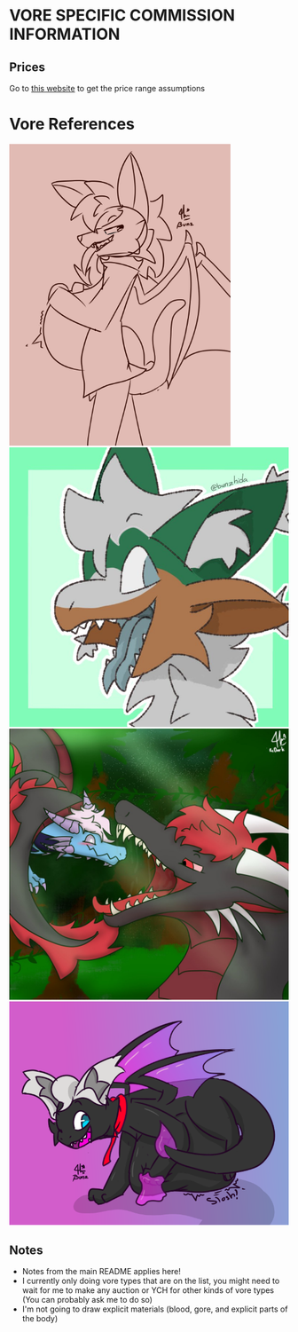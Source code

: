 # VORE SPECIFIC COMMISSION INFORMATION

## Prices
Go to [this website](https://bunzhida.vercel.app/commissions/order) to get the price range assumptions

# Vore References
![Bat Vore](batv.png)
![Gray - nobody185](FZmyiKgXkAEkE77.jpg)
![Darky - Semi](FHFwB7LXwAganMv.jpg)
![Whisp](FdGKWmfakAIHnl9.png)

## Notes
- Notes from the main README applies here!
- I currently only doing vore types that are on the list, you might need to wait for me to make any auction or YCH for other kinds of vore types (You can probably ask me to do so)
- I'm not going to draw explicit materials (blood, gore, and explicit parts of the body)
